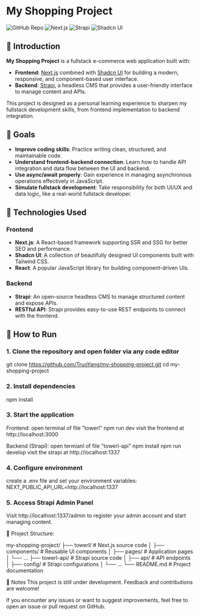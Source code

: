 # My Shopping Project

![GitHub Repo](https://img.shields.io/github/stars/TruoYang/my-shopping-project?style=social)
![Next.js](https://img.shields.io/badge/Next.js-14-blue)
![Strapi](https://img.shields.io/badge/Strapi-v5-purple)
![Shadcn UI](https://img.shields.io/badge/Shadcn%20UI-Tailwind%20Components-orange)

## 📌 Introduction

**My Shopping Project** is a fullstack e-commerce web application built with:

- **Frontend**: [Next.js](https://nextjs.org/) combined with [Shadcn UI](https://ui.shadcn.com/) for building a modern, responsive, and component-based user interface.
- **Backend**: [Strapi](https://strapi.io/), a headless CMS that provides a user-friendly interface to manage content and APIs.

This project is designed as a personal learning experience to sharpen my fullstack development skills, from frontend implementation to backend integration.

## 🎯 Goals

- **Improve coding skills**: Practice writing clean, structured, and maintainable code.
- **Understand frontend-backend connection**: Learn how to handle API integration and data flow between the UI and backend.
- **Use async/await properly**: Gain experience in managing asynchronous operations effectively in JavaScript.
- **Simulate fullstack development**: Take responsibility for both UI/UX and data logic, like a real-world fullstack developer.

## 🧰 Technologies Used

### Frontend

- **Next.js**: A React-based framework supporting SSR and SSG for better SEO and performance.
- **Shadcn UI**: A collection of beautifully designed UI components built with Tailwind CSS.
- **React**: A popular JavaScript library for building component-driven UIs.

### Backend

- **Strapi**: An open-source headless CMS to manage structured content and expose APIs.
- **RESTful API**: Strapi provides easy-to-use REST endpoints to connect with the frontend.

## 🚀 How to Run

### 1. Clone the repository and open folder via any code editor

  git clone https://github.com/TruoYang/my-shopping-project.git
  cd my-shopping-project

### 2. Install dependencies

  npm install

### 3. Start the application
Frontend: open terminal of file "towerl"
  npm run dev
visit the frontend at http://localhost:3000

Backend (Strapi): open termianl of file "towerl-api"
  npm install
  npm run develop
visit the strapi at http://localhost:1337

### 4. Configure environment
create a .env file and set your environment variables:
NEXT_PUBLIC_API_URL=http://localhost:1337

### 5. Access Strapi Admin Panel
Visit http://localhost:1337/admin to register your admin account and start managing content.

📂 Project Structure:

my-shopping-project/
├── towerl/           # Next.js source code
│   ├── components/     # Reusable UI components
│   ├── pages/          # Application pages
│   └── ...
├── towerl-api/            # Strapi source code
│   ├── api/            # API endpoints
│   ├── config/         # Strapi configurations
│   └── ...
└── README.md           # Project documentation

📌 Notes
This project is still under development. Feedback and contributions are welcome!

If you encounter any issues or want to suggest improvements, feel free to open an issue or pull request on GitHub.
